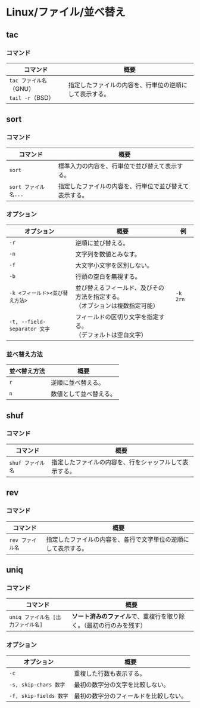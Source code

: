 # Linux/ファイル/並べ替え

## tac

### コマンド

| コマンド                                      | 概要                                                   |
| --------------------------------------------- | ------------------------------------------------------ |
| `tac ファイル名`（GNU）<br />`tail -r`（BSD） | 指定したファイルの内容を、行単位の逆順にして表示する。 |

## sort

### コマンド

| コマンド            | 概要                          |
|-----------------|-----------------------------|
| `sort`          | 標準入力の内容を、行単位で並び替えて表示する。     |
| `sort ファイル名...` | 指定したファイルの内容を、行単位で並び替えて表示する。 |

### オプション

| オプション                      | 概要                                                         | 例       |
| ------------------------------- | ------------------------------------------------------------ | -------- |
| `-r`                            | 逆順に並び替える。                                           |          |
| `-n`                            | 文字列を数値とみなす。                                       |          |
| `-f`                            | 大文字小文字を区別しない。                                   |          |
| `-b`                            | 行頭の空白を無視する。                                       |          |
| `-k <フィールド><並び替え方法>` | 並び替えるフィールド、及びその方法を指定する。<br />（オプションは複数指定可能） | `-k 2rn` |
| `-t, --field-separator 文字`    | フィールドの区切り文字を指定する。<br />（デフォルトは空白文字） |          |

### 並べ替え方法

| 並べ替え方法 | 概要                   |
| ------------ | ---------------------- |
| `r`          | 逆順に並べ替える。     |
| `n`          | 数値として並べ替える。 |

## shuf

### コマンド

| コマンド          | 概要                                                   |
| ----------------- | ------------------------------------------------------ |
| `shuf ファイル名` | 指定したファイルの内容を、行をシャッフルして表示する。 |

## rev

### コマンド

|コマンド|概要|
|---|---|
|`rev ファイル名`|指定したファイルの内容を、各行で文字単位の逆順にして表示する。|

## uniq

### コマンド

| コマンド                           | 概要                                                         |
| ---------------------------------- | ------------------------------------------------------------ |
| `uniq ファイル名 [出力ファイル名]` | **ソート済みのファイル**で、重複行を取り除く。（最初の行のみを残す） |

### オプション

| オプション             | 概要                                   |
| ---------------------- | -------------------------------------- |
| `-c`                   | 重複した行数も表示する。               |
| `-s, skip-chars 数字`  | 最初の数字分の文字を比較しない。       |
| `-f, skip-fields 数字` | 最初の数字分のフィールドを比較しない。 |
